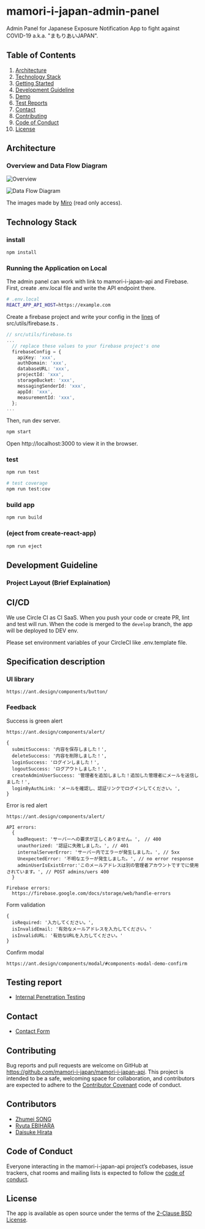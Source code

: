 # mamori-i-japan-admin-panel

Admin Panel for Japanese Exposure Notification App to fight against COVID-19 a.k.a. "まもりあいJAPAN".

## Table of Contents

1. [Architecture](#Architecture)
1. [Technology Stack](#Technology-Stack)
1. [Getting Started](#Getting-Started)
1. [Development Guideline](#Development-Guideline)
1. [Demo](#Demo)
1. [Test Reports](#Test-Reports)
1. [Contact](#Contact)
1. [Contributing](#Contributing)
1. [Code of Conduct](#Code-of-Conduct)
1. [License](#License)

## Architecture

### Overview and Data Flow Diagram

![Overview](./docs/overview.jpg)

![Data Flow Diagram](./docs/dfd.jpg)

The images made by [Miro](https://miro.com/app/board/o9J_ksGHtPE=/) (read only access).

## Technology Stack

### install

```sh
npm install
```

### Running the Application on Local

The admin panel can work with link to mamori-i-japan-api and Firebase.
First, create .env.local file and write the API endpoint there.

```sh
# .env.local
REACT_APP_API_HOST=https://example.com
```

Create a firebase project and write your config in the [lines](https://github.com/codeforjapan/contact-tracing-admin-panel/blob/master/src/utils/firebase.ts#L17:L26) of src/utils/firebase.ts .

```ts
// src/utils/firebase.ts
...
  // replace these values to your firebase project's one
  firebaseConfig = {
    apiKey: 'xxx',
    authDomain: 'xxx',
    databaseURL: 'xxx',
    projectId: 'xxx',
    storageBucket: 'xxx',
    messagingSenderId: 'xxx',
    appId: 'xxx',
    measurementId: 'xxx',
  };
...
```

Then, run dev server.

```sh
npm start
```

Open http://localhost:3000 to view it in the browser.

### test

```sh
npm run test

# test coverage
npm run test:cov
```

### build app

```sh
npm run build
```

### (eject from create-react-app)

```sh
npm run eject
```

## Development Guideline

### Project Layout (Brief Explaination)

## CI/CD

We use Circle CI as CI SaaS.
When you push your code or create PR, lint and test will run.
When the code is merged to the `develop` branch, the app will be deployed to DEV env.

Please set environment variables of your CircleCI like .env.template file.

## Specification description

### UI library

    https://ant.design/components/button/

### Feedback

Success is green alert

    https://ant.design/components/alert/

    {
      submitSuccess: '内容を保存しました！',
      deleteSuccess: '内容を削除しました！',
      loginSuccess: 'ログインしました！',
      logoutSuccess: 'ログアウトしました！',
      createAdminUserSuccess: '管理者を追加しました！追加した管理者にメールを送信しました！',
      loginByAuthLink: 'メールを確認し、認証リンクでログインしてください。',
    }

Error is red alert

    https://ant.design/components/alert/

    API errors:
      {
        badRequest: 'サーバーへの要求が正しくありません。',　// 400
        unauthorized: '認証に失敗しました。', // 401
        internalServerError: 'サーバー内でエラーが発生しました。', // 5xx
        UnexpectedError: '不明なエラーが発生しました。', // no error response
        adminUserIsExistError:'このメールアドレスは別の管理者アカウントですでに使用されています。', // POST admins/uers 400
      }

    Firebase errors:
      https://firebase.google.com/docs/storage/web/handle-errors

Form validation

    {
      isRequired: '入力してください。',
      isInvalidEmail: '有効なメールアドレスを入力してください。'
      isInvalidURL: '有効なURLを入力してください。'
    }

Confirm modal

    https://ant.design/components/modal/#components-modal-demo-confirm

## Testing report

- [Internal Penetration Testing](https://docs.google.com/document/d/1OfCHe0gPAP1MTm5kr68lDkvBgg1JImvt7TguHLq5NUs/edit?usp=sharing)

## Contact

- [Contact Form](https://docs.google.com/forms/d/e/1FAIpQLSfcGM9itQ3i--GN9FUsQpdlW58Ug4Y6lcnE11N-igILDJdZlw/viewform)

## Contributing

Bug reports and pull requests are welcome on GitHub at https://github.com/mamori-i-japan/mamori-i-japan-api. This project is intended to be a safe, welcoming space for collaboration, and contributors are expected to adhere to the [Contributor Covenant](http://contributor-covenant.org) code of conduct.

## Contributors

- [Zhumei SONG](https://github.com/zhumeisongsong)
- [Ryuta EBIHARA](https://github.com/ebiryu)
- [Daisuke Hirata](https://github.com/DaisukeHirata)

## Code of Conduct

Everyone interacting in the mamori-i-japan-api project’s codebases, issue trackers, chat rooms and mailing lists is expected to follow the [code of conduct](./CODE_OF_CONDUCT.md).

## License

The app is available as open source under the terms of the [2-Clause BSD License](https://opensource.org/licenses/BSD-2-Clause).

